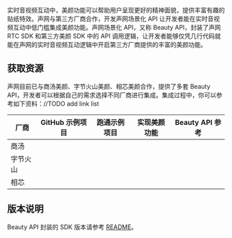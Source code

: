 实时音视频互动中，美颜功能可以帮助用户呈现更好的精神面貌，提供丰富有趣的贴纸特效。声网与第三方厂商合作，开发声网场景化 API 让开发者能在实时音视频互动中低门槛集成美颜功能。声网场景化 API，又称 Beauty API，封装了声网 RTC SDK 和第三方美颜 SDK 中的 API 调用逻辑，让开发者能够仅凭几行代码就能在声网的实时音视频互动逻辑中开启第三方厂商提供的丰富的美颜功能。

## 获取资源

声网目前已与商汤美颜、字节火山美颜、相芯美颜合作，提供了多套 Beauty API，开发者可以根据自己的需求选择不同厂商进行集成。集成过程中，你可以参考如下资料：//TODO add link list


|厂商 | GitHub 示例项目 | 跑通示例项目 | 实现美颜功能 | Beauty API 参考|
|-----|---------------|------------|------------|---------------|
| 商汤     |                |            |           |               |
| 字节火山     |                |            |           |               |
| 相芯     |                |            |           |               |


## 版本说明

Beauty API 封装的 SDK 版本请参考 [README](https://github.com/AgoraIO-Community/BeautyAPI/blob/main/README.zh.md)。